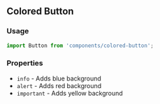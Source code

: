 ## Colored Button

### Usage

```js
import Button from 'components/colored-button';
```

### Properties

* `info` - Adds blue background
* `alert` - Adds red background
* `important` - Adds yellow background

